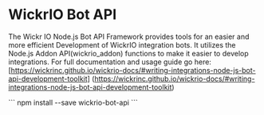 # WickrIO Bot API

The Wickr IO Node.js Bot API Framework provides tools for an easier and more efficient Development of WickrIO integration bots. It utilizes the Node.js Addon API(wickrio_addon) functions to make it easier to develop integrations. For full documentation and usage guide go here: [https://wickrinc.github.io/wickrio-docs/#writing-integrations-node-js-bot-api-development-toolkit] (https://wickrinc.github.io/wickrio-docs/#writing-integrations-node-js-bot-api-development-toolkit)


<div class="center-column"></div>
```
npm install --save wickrio-bot-api
```
